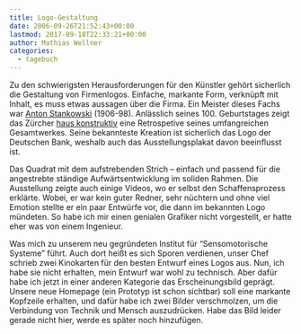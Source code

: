 ```yaml
---
title: Logo-Gestaltung
date: 2006-09-26T21:52:43+00:00
lastmod: 2017-09-18T22:33:21+00:00
author: Mathias Wellner
categories:
  - tagebuch
---
```

Zu den schwierigsten Herausforderungen für den Künstler gehört sicherlich die Gestaltung von Firmenlogos. Einfache, markante Form, verknüpft mit Inhalt, es muss etwas aussagen über die Firma. Ein Meister dieses Fachs war [Anton Stankowski](https://de.wikipedia.org/wiki/Anton_Stankowski) (1906-98). Anlässlich seines 100. Geburtstages zeigt das Zürcher [haus konstruktiv](http://www.hauskonstruktiv.ch) eine Retrospetive seines umfangreichen Gesamtwerkes. Seine bekannteste Kreation ist sicherlich das Logo der Deutschen Bank, weshalb auch das Ausstellungsplakat davon beeinflusst ist.

Das Quadrat mit dem aufstrebenden Strich &#8211; einfach und passend für die angestrebte ständige Aufwärtsentwicklung im soliden Rahmen. Die Ausstellung zeigte auch einige Videos, wo er selbst den Schaffensprozess erklärte. Wobei, er war kein guter Redner, sehr nüchtern und ohne viel Emotion stellte er ein paar Entwürfe vor, die dann im bekannten Logo mündeten. So habe ich mir einen genialen Grafiker nicht vorgestellt, er hatte eher was von einem Ingenieur.

Was mich zu unserem neu gegründeten Institut für &#8220;Sensomotorische Systeme&#8221; führt. Auch dort heißt es sich Sporen verdienen, unser Chef schrieb zwei Kinokarten für den besten Entwurf eines Logos aus. Nun, ich habe sie nicht erhalten, mein Entwurf war wohl zu technisch. Aber dafür habe ich jetzt in einer anderen Kategorie das Erscheinungsbild geprägt. Unsere neue Homepage (ein Prototyp ist schon sichtbar) soll eine markante Kopfzeile erhalten, und dafür habe ich zwei Bilder verschmolzen, um die Verbindung von Technik und Mensch auszudrücken. Habe das Bild leider gerade nicht hier, werde es später noch hinzufügen.